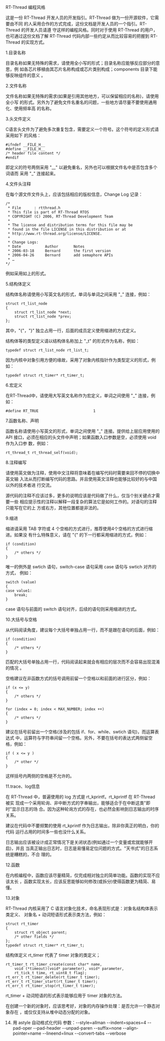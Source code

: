   RT-Thread 编程风格

这是一份 RT-Thread 开发人员的开发指引。RT-Thread 做为一份开源软件，它需要由不同
的人采用合作的方式完成，这份文档是开发人员的一个指引。RT-Thread 的开发人员请遵
守这样的编程风格。同时对于使用 RT-Thread 的用户，也可通过这份文档了解 RT-Thread
代码内部一些约定从而比较容易的把握到 RT-Thread 的实现方式。


1.目录名称

目录名称如果无特殊的需求，请使用全小写的形式；目录名称应能够反应部分的意思，例
如各芯片移植由其芯片名称构成或芯片类别构成；components 目录下能够反映组件的意义
。


2.文件名称

文件名称如果无特殊的需求(如果是引用其他地方，可以保留相应的名称)，请使用全小写
的形式。另外为了避免文件名重名的问题，一些地方请尽量不要使用通用化、使用频率高
的名称。


3.头文件定义

C语言头文件为了避免多次重复包含，需要定义一个符号。这个符号的定义形式请采用如下
的风格：

	#ifndef __FILE_H__
	#define __FILE_H__
	/* header file content */
	#endif

即定义的符号两侧采用 "__" 以避免重名，另外也可以根据文件名中是否包含多个词语而
采用 "_" 连接起来。


4.文件头注释

在每个源文件文件头上，应该包括相应的版权信息，Change Log 记录：

	/*
	 * File      : rtthread.h
	 * This file is part of RT-Thread RTOS
	 * COPYRIGHT (C) 2006, RT-Thread Development Team
	 *
	 * The license and distribution terms for this file may be
	 * found in the file LICENSE in this distribution or at
	 * http://www.rt-thread.org/license/LICENSE.
	 *
	 * Change Logs:
	 * Date           Author       Notes
	 * 2006-03-18     Bernard      the first version
	 * 2006-04-26     Bernard      add semaphore APIs
	 * …
	*/

例如采用如上的形式。


5.结构体定义

结构体名称请使用小写英文名的形式，单词与单词之间采用 "_" 连接，例如：

	struct rt_list_node
	{
		struct rt_list_node	*next;
		struct rt_list_node	*prev;
	};

其中，"{"，"}" 独立占用一行，后面的成员定义使用缩进的方式定义。

结构体等的类型定义请以结构体名称加上 "_t" 的形式作为名称，例如：

	typedef struct rt_list_node rt_list_t;

因为内核中对象引用方便的缘故，采用了对象内核指针作为类型定义的形式，例如：

	typedef struct rt_timer* rt_timer_t;


6.宏定义

在RT-Thread中，请使用大写英文名称作为宏定义，单词之间使用 "_" 连接，例如：

	#define RT_TRUE 						1


7.函数名称、声明

函数名称请使用小写英文的形式，单词之间使用 "_" 连接。提供给上层应用使用的 API
接口，必须在相应的头文件中声明；如果函数入口参数是空，必须使用 void 作为入口参
数，例如：

	rt_thread_t rt_thread_self(void);


8.注释编写

请使用英文做为注释，使用中文注释将意味着在编写代码时需要来回不停的切换中英文输
入法从而打断编写代码的思路。并且使用英文注释也能够比较好的与中国以外的技术者进
行交流。

源代码的注释不应该过多，更多的说明应该是代码做了什么，仅当个别关键点才需要一些
相应提示性的注释以解释一段复杂的算法它是如何工作的。对语句的注释只能写在它的上
方或右方，其他位置都是非法的。


9.缩进

缩进请采用 TAB 字符或 4 个空格的方式进行，推荐使用4个空格的方式进行缩进。如果没
有什么特殊意义，请在 "{" 的下一行都采用缩进的方式，例如：

	if (condition) 
	{
		/* others */
	}

唯一的例外是 swtich 语句，switch-case 语句采用 case 语句与 swtich 对齐的方式，
例如：

	switch (value)
	{
	case value1:
		break;
	}

case 语句与前面的 switch 语句对齐，后续的语句则采用缩进的方式。


10.大括号与空格

从代码阅读角度，建议每个大括号单独占用一行，而不是跟在语句的后面，例如：

	if (condition)
	{
		/* others */
	}

匹配的大括号单独占用一行，代码阅读起来就会有相应的层次而不会容易出现混淆的情况
。

空格建议在非函数方式的括号调用前留一个空格以和前面的进行区分，例如：

	if (x <= y)
	{
		/* others */
	}

	for (index = 0; index < MAX_NUMBER; index ++)
	{
		/* others */
	}

建议在括号前留出一个空格(涉及的包括 if、for、while、swtich 语句)，而运算表达式
中，运算符与字符串间留一个空格。另外，不要在括号的表达式两侧留空格，例如：

	if ( x <= y )
	{
		/* other */
	}

这样括号内两侧的空格是不允许的。


11.trace、log信息

在 RT-Thread 中，普遍使用的 log 方式是 rt_kprintf。rt_kprintf 在 RT-Thread 被实
现成一个采用轮询、非中断方式的字串输出，能够适合于在中断这类"即时"显示日志的场
合。因为这种轮询方式的存在，也必然会影响到日志输出的时序关系。

建议在代码中不要频繁的使用 rt_kprintf 作为日志输出，除非你真正的明白，你的代码
运行占用的时间多一些也没什么关系。

日志输出应该被设计成正常情况下是关闭状态(例如通过一个变量或宏就能够开启)，并且
当真正输出日志时，日志是易懂易定位问题的方式。"天书式"的日志系统是糟糕的，不合
理的。


12.函数

在内核编程中，函数应该尽量精简，仅完成相对独立的简单功能。函数的实现不应该太长
，函数实现太长，应该反思能够如何修改(或拆分)使得函数更为精简、易懂。


13.对象

RT-Thread 内核采用了 C 语言对象化技术，命名表现形式是：对象名结构体表示类定义、
对象名 + 动词短语形式表示类方法，例如：

	struct rt_timer
	{
		struct rt_object parent;
		/* other fields */
	};
	typedef struct rt_timer* rt_timer_t;

结构体定义 rt_timer 代表了 timer 对象的类定义；

	rt_timer_t rt_timer_create(const char* name,
		void (*timeout)(void* parameter), void* parameter,
		rt_tick_t time, rt_uint8_t flag);
	rt_err_t rt_timer_delete(rt_timer_t timer);
	rt_err_t rt_timer_start(rt_timer_t timer);
	rt_err_t rt_timer_stop(rt_timer_t timer);

rt_timer + 动词短语的形式表示能够应用于 timer 对象的方法。

在创建一个新的对象时，应该思考好，对象的内存操作处理：是否允许一个静态对象存在
，或仅仅支持从堆中动态分配的对象。

14. 用 astyle 自动格式化代码
参数：--style=allman
      --indent=spaces=4
      --pad-oper
      --pad-header
      --unpad-paren
      --suffix=none
      --align-pointer=name
      --lineend=linux
      --convert-tabs
      --verbose